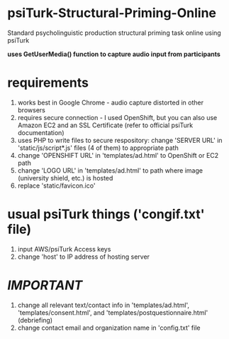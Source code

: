 # psiTurk-Structural-Priming-Online
Standard psycholinguistic production structural priming task online using psiTurk

**uses GetUserMedia() function to capture audio input from participants**

# requirements
1. works best in Google Chrome - audio capture distorted in other browsers
2. requires secure connection - I used OpenShift, but you can also use Amazon EC2 and an SSL Certificate (refer to official psiTurk documentation)
3. uses PHP to write files to secure respository: change 'SERVER URL' in 'static/js/script*.js' files (4 of them) to appropriate path
4. change 'OPENSHIFT URL' in 'templates/ad.html' to OpenShift or EC2 path
5. change 'LOGO URL' in 'templates/ad.html' to path where image (university shield, etc.) is hosted
6. replace 'static/favicon.ico'

# usual psiTurk things ('congif.txt' file)
1. input AWS/psiTurk Access keys
2. change 'host' to IP address of hosting server

# ***IMPORTANT***
1. change all relevant text/contact info in 'templates/ad.html', 'templates/consent.html', and 'templates/postquestionnaire.html' (debriefing)
2. change contact email and organization name in 'config.txt' file
